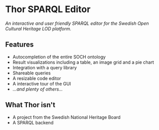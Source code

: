 # Thor SPARQL Editor

_An interactive and user friendly SPARQL editor for the Swedish Open Cultural Heritage LOD platform._

## Features

 * Autocompletion of the entire SOCH ontology
 * Result visualizations including a table, an image grid and a pie chart
 * Integration with a query library
 * Shareable queries
 * A resizable code editor
 * A interactive tour of the GUI
 * _...and plenty of others..._

## What Thor isn't

 * A project from the Swedish National Heritage Board
 * A SPARQL backend
